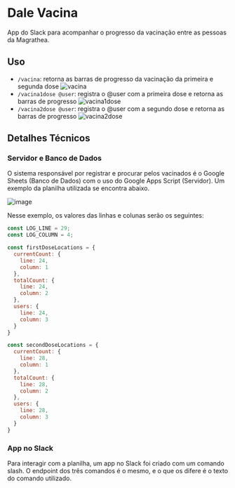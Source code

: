 # Dale Vacina

App do Slack para acompanhar o progresso da vacinação entre as pessoas da Magrathea.

## Uso

- `/vacina`: retorna as barras de progresso da vacinação da primeira e segunda dose
  ![vacina](https://user-images.githubusercontent.com/21130697/129917407-fafb7487-08f3-4cfc-b184-11a5f962b447.png)
- `/vacina1dose @user`: registra o @user com a primeira dose e retorna as barras de progresso
  ![vacina1dose](https://user-images.githubusercontent.com/21130697/129917420-9b9477d5-3179-481b-8fa2-adba4d6c5922.png)
- `/vacina2dose @user`: registra o @user com a segundo dose e retorna as barras de progresso 
  ![vacina2dose](https://user-images.githubusercontent.com/21130697/129917430-205bbd2e-99d0-4a66-bd4d-dfa153f793cb.png)


## Detalhes Técnicos

### Servidor e Banco de Dados
O sistema responsável por registrar e procurar pelos vacinados é o Google Sheets (Banco de Dados) com o uso do Google Apps Script (Servidor). Um exemplo da planilha utilizada se encontra abaixo.

![image](https://user-images.githubusercontent.com/21130697/129918337-c2906f88-f95b-47f6-b6f7-47ed53d45a26.png)

Nesse exemplo, os valores das linhas e colunas serão os seguintes:

```js
const LOG_LINE = 29;
const LOG_COLUMN = 4;

const firstDoseLocations = {
  currentCount: {
    line: 24,
    column: 1 
  },
  totalCount: {
    line: 24,
    column: 2 
  },
  users: {
    line: 24,
    column: 3
  }
}

const secondDoseLocations = {
  currentCount: {
    line: 28,
    column: 1 
  },
  totalCount: {
    line: 28,
    column: 2 
  },
  users: {
    line: 28,
    column: 3
  }
}
```

### App no Slack

Para interagir com a planilha, um app no Slack foi criado com um comando slash. O endpoint dos três comandos é o mesmo, e o que os difere é o texto do comando utilizado.
